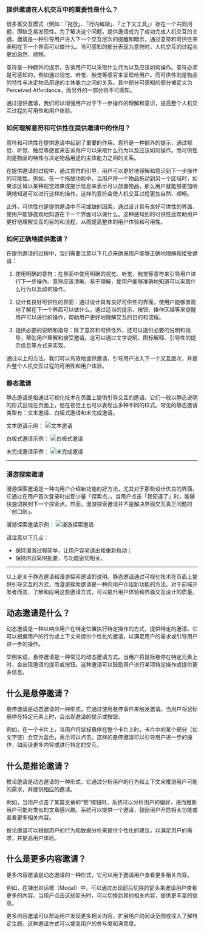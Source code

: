 ### 提供邀请在人机交互中的重要性是什么？

很多富交互模式（例如：「拖放」、「行内编辑」、「上下文工具」）存在一个共同问题，即缺乏易发现性。为了解决这个问题，提供邀请成为了成功完成人机交互的关键。邀请是一种引导用户进入下一个交互层次的提醒和暗示，通过意符和可供性来表明在下一个界面可以做什么。当可感知的部分表现为意符时，人机交互的过程会更加自然、顺畅。

意符是一种额外的提示，告诉用户可以采取什么行为以及应该如何操作。意符必须是可感知的，例如通过视觉、听觉、触觉等感官来呈现给用户。而可供性则是物品的特性与决定物品用途的主体能力之间的关系。其中部分可感知的部分被定义为Perceived Affordance，而另外的一部分则不可感知。

通过提供邀请，我们可以增强用户对于下一步操作的理解和意识，提高整个人机交互过程的可用性和用户体验。

### 如何理解意符和可供性在提供邀请中的作用？

意符和可供性在提供邀请中起到了重要的作用。意符是一种额外的提示，通过视觉、听觉、触觉等感官来告诉用户可以采取什么行为以及应该如何操作。而可供性则是物品的特性与决定物品用途的主体能力之间的关系。

在提供邀请的过程中，通过意符的引导，用户可以更好地理解和意识到下一步操作的可能性。例如，在一个拖放功能中，当用户将一个物品拖动到另一个区域时，如果该区域以某种视觉效果或提示信息来表示可以放置物品，那么用户就能够更加明确地知道可以进行这样的操作。这样的意符会使人机交互过程更加自然、顺畅。

此外，可供性也是提供邀请中不可或缺的因素。通过设计具有良好可供性的界面，使用户能够直观地知道在下一个界面可以做什么。这种感知到的可供性会帮助用户更好地理解交互的目的和流程，从而提高整体的用户体验和可用性。

### 如何正确地提供邀请？

在提供邀请的过程中，我们需要注意以下几点来确保用户能够正确地理解和接受邀请：

1. 使用明确的意符：在界面中使用明确的视觉、听觉、触觉等意符来引导用户进行下一步操作。意符应该清晰、易于理解，使用户能够准确地知道可以采取什么行为以及如何操作。

2. 设计有良好可供性的界面：通过设计具有良好可供性的界面，使用户能够直观地了解在下一个界面可以做什么。通过适当的提示、按钮、操作区域等来提醒用户可以进行的操作，帮助用户更好地理解交互的目的和流程。

3. 提供必要的说明和指导：除了意符和可供性外，还可以提供必要的说明和指导，帮助用户理解和接受邀请。这可以通过文字说明、图标解释、引导性的提示信息等方式来实现。

通过以上的方法，我们可以有效地提供邀请，引导用户进入下一个交互层次，并提升整个人机交互过程的可用性和用户体验。

### 静态邀请

静态邀请是指通过可视化技术在页面上提供引导交互的邀请。它们一般以静态说明的形式出现在页面上，但在视觉上也可以表现出多种不同的样式。常见的静态邀请类型有：文本邀请、白板式邀请和未完成邀请。

文本邀请示例：
![文本邀请](https://gw.alipayobjects.com/zos/rmsportal/ZeMSbCHmvWETbssJHRvo.png)

白板式邀请示例：
![白板式邀请](https://gw.alipayobjects.com/zos/rmsportal/PHxVAFKncyXDCFUJInbB.png)

未完成邀请示例：
![未完成邀请](https://gw.alipayobjects.com/zos/rmsportal/ChvxJAQTwWbqzBnUBLec.png)

---

### 漫游探索邀请

漫游探索邀请是一种向用户介绍新功能的好方法，尤其对于那些设计优良的界面。它通过在用户首次登录时出现少量「探索点」，当用户点击「我知道了」时，能够快速切换到下一个探索点。然而，漫游探索邀请并不是解决界面交互真正问题的「创口贴」。

漫游探索邀请示例：
![漫游探索邀请](https://gw.alipayobjects.com/zos/rmsportal/dMrVeJJiaCLzoYfJrJKe.png)

请注意以下几点：
- 保持漫游过程简单，让用户容易退出和重新启动；
- 保持内容简明扼要，与功能密切相关。

---

以上是关于静态邀请和漫游探索邀请的说明。静态邀请通过可视化技术在页面上提供引导交互的方式，而漫游探索邀请是一种向用户介绍新功能的方法。对于前端开发者而言，了解和应用这些邀请方式，可以提升用户体验和界面交互设计的质量。

## 动态邀请是什么？

动态邀请是一种以响应用户在特定位置执行特定操作的方式，提供特定的邀请。它可以根据用户的行为或上下文来提供个性化的邀请，以满足用户的需求或引导用户进一步的操作。

举例来说，悬停邀请是一种常见的动态邀请方式。当用户将鼠标悬停在特定元素上时，会出现邀请的提示或按钮。这种邀请可以鼓励用户进行某项特定操作或提供更多信息。

## 什么是悬停邀请？

悬停邀请是动态邀请的一种形式，它通过使用悬停事件来触发邀请。当用户将鼠标悬停在特定元素上时，会出现邀请的提示或按钮。

例如，在一个卡片上，当用户将鼠标悬停在整个卡片上时，卡片中的某个部分（如文字链）会变为蓝色，表示可以点击。这样的悬停邀请可以引导用户进一步的操作，如阅读更多内容或进行特定的交互。

## 什么是推论邀请？

推论邀请是动态邀请的一种形式，它通过分析用户的行为和上下文来推测用户可能的需求，并提供相应的邀请。

例如，当用户点击了某篇文章的“赞”按钮时，系统可以分析用户的偏好，进而推断用户可能对类似的文章感兴趣。系统可以提供一个邀请，鼓励用户开启相关功能或查看更多相关内容。

推论邀请可以根据用户的行为和数据分析来提供个性化的建议，以满足用户的需求，并提高用户体验。

## 什么是更多内容邀请？

更多内容邀请是动态邀请的一种形式，它可以用于邀请用户查看更多相关内容。

例如，在弹出对话框（Modal）中，可以通过出现前后切换的箭头来邀请用户查看更多的内容。当用户点击这些箭头时，可以切换到其他相关内容，提供更丰富的信息。

更多内容邀请可以帮助用户发现更多相关内容，扩展用户的阅读范围或深入了解特定主题。这种邀请方式可以提高用户的参与度和满意度。